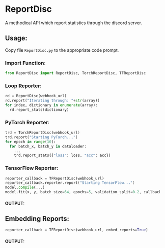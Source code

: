 # ReportDisc
A methodical API which report statistics through the discord server.

## Usage:
Copy file `ReportDisc.py` to the appropriate code prompt.

### Import Function:

```py
from ReportDisc import ReportDisc, TorchReportDisc, TFReportDisc
```

### Loop Reporter:

```py
rd = ReportDisc(webhook_url)
rd.report("Iterating through: "+str(array))
for index, dictionary in enumerate(array):
  rd.report_stats(dictionary)
```

### PyTorch Reporter:


```py
trd = TorchReportDisc(webhook_url)
trd.report("Starting PyTorch...")
for epoch in range(10):
  for batch_x, batch_y in dataloader:
    ...
    trd.report_stats({"loss": loss, "acc": acc})
```

### TensorFlow Reporter:

```py
reporter_callback = TFReportDisc(webhook_url)
reporter_callback.reporter.report("Starting TensorFlow...")
model.compile(...)
model.fit(x, y, batch_size=64, epochs=5, validation_split=0.2, callbacks=[reporter_callback])
```

#### OUTPUT:



## Embedding Reports:

```py
reporter_callback = TFReportDisc(webhook_url, embed_reports=True)
```

#### OUTPUT:

